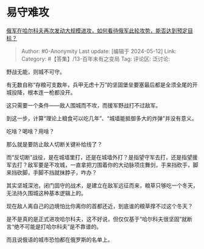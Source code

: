 # 易守难攻
[俄军在哈尔科夫再次发动大规模进攻，如何看待俄军此轮攻势，能否达到预定目标？](https://www.zhihu.com/question/655569797/answer/3496078757)

> Author: #0-Anonymity
> Last update: [编辑于 2024-05-12]
> Link:
> Category: #【答集】/13-百年未有之变局 
> Tag: 
> 评论区:
> 泛讨论:

野战无能，则城不可守。

有无数自称“存粮可支数年，兵甲无虑十万”的坚固堡垒要塞最后都是全须全尾的开城投降，根本连一枪都没开。

这只需要一个条件——敌人围城而不攻，而援军野战打不过敌军。

到这一步，计算“理论上粮食可以吃几年”、“城墙能抵御多大的炸弹”并没有意义。

吃啥？喝啥？用啥？

那么就是要防止敌人切断关键补给线了？

而“反切断”战役，是在城墙里打，还是在城墙外打？是指望守军去打，还是指望援军去打？敌军要是不攻城，一直拿把刀围着你的大动脉项庄舞剑，手来挡砍手，脚来挡砍脚，手脚不挡就抹脖子，咋办？

其实坚城深池，闭门固守的战术，是建立在敌军远征而来，粮草只够吃一个冬天，无法持久围城这种基本逻辑上的。

现在敌人离自己的边境怕比你离你的首都还近，到底谁的粮草撑不过这个冬天？

是不是真的是正式进攻哈尔科夫，这不好说，但仅仅基于“哈尔科夫很坚固”就断言“绝不可能是打哈尔科夫”是不靠谱的。

而且说俄语的城市恐怕都在俄罗斯的名单上。